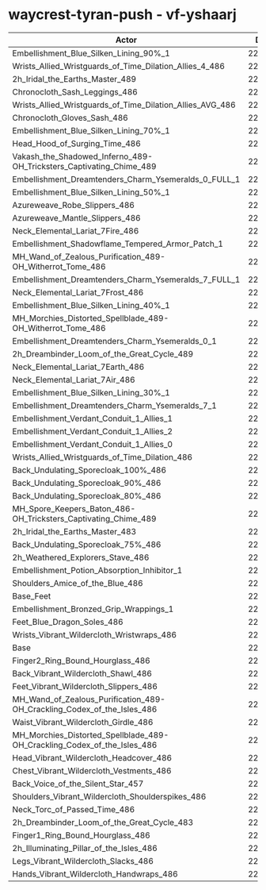 # waycrest-tyran-push - vf-yshaarj
| Actor | DPS | Increase |
|---|:---:|:---:|
|Embellishment_Blue_Silken_Lining_90%_1|227750|2.20%|
|Wrists_Allied_Wristguards_of_Time_Dilation_Allies_4_486|227736|2.19%|
|2h_Iridal_the_Earths_Master_489|227217|1.96%|
|Chronocloth_Sash_Leggings_486|226975|1.85%|
|Wrists_Allied_Wristguards_of_Time_Dilation_Allies_AVG_486|226926|1.83%|
|Chronocloth_Gloves_Sash_486|226794|1.77%|
|Embellishment_Blue_Silken_Lining_70%_1|226660|1.71%|
|Head_Hood_of_Surging_Time_486|226643|1.70%|
|Vakash_the_Shadowed_Inferno_489-OH_Tricksters_Captivating_Chime_489|226186|1.50%|
|Embellishment_Dreamtenders_Charm_Ysemeralds_0_FULL_1|225782|1.31%|
|Embellishment_Blue_Silken_Lining_50%_1|225660|1.26%|
|Azureweave_Robe_Slippers_486|225627|1.24%|
|Azureweave_Mantle_Slippers_486|225435|1.16%|
|Neck_Elemental_Lariat_7Fire_486|225350|1.12%|
|Embellishment_Shadowflame_Tempered_Armor_Patch_1|225295|1.10%|
|MH_Wand_of_Zealous_Purification_489-OH_Witherrot_Tome_486|225271|1.08%|
|Embellishment_Dreamtenders_Charm_Ysemeralds_7_FULL_1|225196|1.05%|
|Neck_Elemental_Lariat_7Frost_486|225180|1.04%|
|Embellishment_Blue_Silken_Lining_40%_1|225108|1.01%|
|MH_Morchies_Distorted_Spellblade_489-OH_Witherrot_Tome_486|225078|1.00%|
|Embellishment_Dreamtenders_Charm_Ysemeralds_0_1|224996|0.96%|
|2h_Dreambinder_Loom_of_the_Great_Cycle_489|224949|0.94%|
|Neck_Elemental_Lariat_7Earth_486|224602|0.78%|
|Neck_Elemental_Lariat_7Air_486|224552|0.76%|
|Embellishment_Blue_Silken_Lining_30%_1|224501|0.74%|
|Embellishment_Dreamtenders_Charm_Ysemeralds_7_1|224479|0.73%|
|Embellishment_Verdant_Conduit_1_Allies_1|224429|0.71%|
|Embellishment_Verdant_Conduit_1_Allies_2|224414|0.70%|
|Embellishment_Verdant_Conduit_1_Allies_0|224321|0.66%|
|Wrists_Allied_Wristguards_of_Time_Dilation_486|224057|0.54%|
|Back_Undulating_Sporecloak_100%_486|223949|0.49%|
|Back_Undulating_Sporecloak_90%_486|223830|0.44%|
|Back_Undulating_Sporecloak_80%_486|223727|0.39%|
|MH_Spore_Keepers_Baton_486-OH_Tricksters_Captivating_Chime_489|223687|0.37%|
|2h_Iridal_the_Earths_Master_483|223663|0.36%|
|Back_Undulating_Sporecloak_75%_486|223655|0.36%|
|2h_Weathered_Explorers_Stave_486|223293|0.20%|
|Embellishment_Potion_Absorption_Inhibitor_1|223256|0.18%|
|Shoulders_Amice_of_the_Blue_486|223211|0.16%|
|Base_Feet|223208|0.16%|
|Embellishment_Bronzed_Grip_Wrappings_1|222953|0.04%|
|Feet_Blue_Dragon_Soles_486|222953|0.04%|
|Wrists_Vibrant_Wildercloth_Wristwraps_486|222913|0.03%|
|Base|222854|0.00%|
|Finger2_Ring_Bound_Hourglass_486|222759|-0.04%|
|Back_Vibrant_Wildercloth_Shawl_486|222721|-0.06%|
|Feet_Vibrant_Wildercloth_Slippers_486|222591|-0.12%|
|MH_Wand_of_Zealous_Purification_489-OH_Crackling_Codex_of_the_Isles_486|222562|-0.13%|
|Waist_Vibrant_Wildercloth_Girdle_486|222529|-0.15%|
|MH_Morchies_Distorted_Spellblade_489-OH_Crackling_Codex_of_the_Isles_486|222397|-0.21%|
|Head_Vibrant_Wildercloth_Headcover_486|222101|-0.34%|
|Chest_Vibrant_Wildercloth_Vestments_486|222096|-0.34%|
|Back_Voice_of_the_Silent_Star_457|221901|-0.43%|
|Shoulders_Vibrant_Wildercloth_Shoulderspikes_486|221898|-0.43%|
|Neck_Torc_of_Passed_Time_486|221786|-0.48%|
|2h_Dreambinder_Loom_of_the_Great_Cycle_483|221721|-0.51%|
|Finger1_Ring_Bound_Hourglass_486|221706|-0.52%|
|2h_Illuminating_Pillar_of_the_Isles_486|221432|-0.64%|
|Legs_Vibrant_Wildercloth_Slacks_486|221181|-0.75%|
|Hands_Vibrant_Wildercloth_Handwraps_486|220909|-0.87%|
